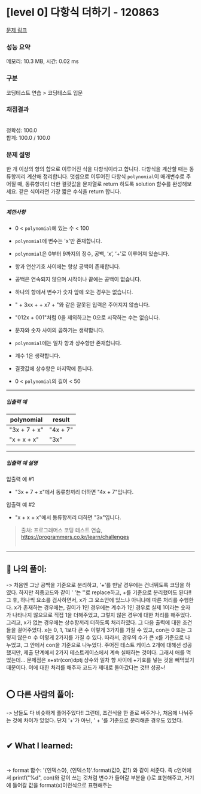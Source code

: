 # [level 0] 다항식 더하기 - 120863 

[문제 링크](https://school.programmers.co.kr/learn/courses/30/lessons/120863) 

### 성능 요약

메모리: 10.3 MB, 시간: 0.02 ms

### 구분

코딩테스트 연습 > 코딩테스트 입문

### 채점결과

<br/>정확성: 100.0<br/>합계: 100.0 / 100.0

### 문제 설명

<p>한 개 이상의 항의 합으로 이루어진 식을 다항식이라고 합니다. 다항식을 계산할 때는 동류항끼리 계산해 정리합니다. 덧셈으로 이루어진 다항식 <code>polynomial</code>이 매개변수로 주어질 때, 동류항끼리 더한 결괏값을 문자열로 return 하도록 solution 함수를 완성해보세요. 같은 식이라면 가장 짧은 수식을 return 합니다.</p>

<hr>

<h5>제한사항</h5>

<ul>
<li><p>0 &lt; <code>polynomial</code>에 있는 수 &lt; 100</p></li>
<li><p><code>polynomial</code>에 변수는 'x'만 존재합니다.</p></li>
<li><p><code>polynomial</code>은 0부터 9까지의 정수, 공백, ‘x’, ‘+'로 이루어져 있습니다.</p></li>
<li><p>항과 연산기호 사이에는 항상 공백이 존재합니다.</p></li>
<li><p>공백은 연속되지 않으며 시작이나 끝에는 공백이 없습니다.</p></li>
<li><p>하나의 항에서 변수가 숫자 앞에 오는 경우는 없습니다.</p></li>
<li><p>" + 3xx + + x7 + "와 같은 잘못된 입력은 주어지지 않습니다.</p></li>
<li><p>"012x + 001"처럼 0을 제외하고는 0으로 시작하는 수는 없습니다.</p></li>
<li><p>문자와 숫자 사이의 곱하기는 생략합니다.</p></li>
<li><p><code>polynomial</code>에는 일차 항과 상수항만 존재합니다.</p></li>
<li><p>계수 1은 생략합니다.</p></li>
<li><p>결괏값에 상수항은 마지막에 둡니다.</p></li>
<li><p>0 &lt; <code>polynomial</code>의 길이 &lt; 50</p></li>
</ul>

<hr>

<h5>입출력 예</h5>
<table class="table">
        <thead><tr>
<th>polynomial</th>
<th>result</th>
</tr>
</thead>
        <tbody><tr>
<td>"3x + 7 + x"</td>
<td>"4x + 7"</td>
</tr>
<tr>
<td>"x + x + x"</td>
<td>"3x"</td>
</tr>
</tbody>
      </table>
<hr>

<h5>입출력 예 설명</h5>

<p>입출력 예 #1</p>

<ul>
<li>"3x + 7 + x"에서 동류항끼리 더하면 "4x + 7"입니다.</li>
</ul>

<p>입출력 예 #2</p>

<ul>
<li>"x + x + x"에서 동류항끼리 더하면 "3x"입니다.</li>
</ul>


> 출처: 프로그래머스 코딩 테스트 연습, https://programmers.co.kr/learn/challenges <br><br>

<hr>

## 👑 나의 풀이: <br>
-> 처음엔 그냥 공백을 기준으로 분리하고, '+'를 만날 경우에는 건너뛰도록 코딩을 하였다. 하지만 최종코드와 같이 ' '는 ''로 replace하고, +를 기준으로 분리했어도 된다!! 그 후, 하나씩 요소를 검사하면서, x가 그 요소안에 있느냐 아니냐에 따른 처리를 수행한다. x가 존재하는 경우에는, 길이가 1인 경우에는 계수가 1인 경우로 실제 1이라는 숫자가 나타나지 않으므로 직접 1을 더해주었고, 그렇지 않은 경우에 대한 처리를 해주었다. 그리고, x가 없는 경우에는 상수항끼리 더하도록 처리하였다. 그 다음 출력에 대한 조건들을 걸어주었다. x는 0, 1, 1보다 큰 수 이렇게 3가지를 가질 수 있고, con는 0 또는 그렇지 않은ㅇ 수 이렇게 2가지를 가질 수 있다. 따라서, 경우의 수가 큰 x를 기준으로 나누었고, 그 안에서 con을 기준으로 나누었다. 주어진 테스트 케이스 2개에 대해선 성공했지만, 제출 단계에서 2가지 테스트케이스에서 계속 실패하는 것이다. 그래서 애를 먹었는데... 문제점은 x+str(con)dptj 상수와 일차 항 사이에 +기호를 넣는 것을 빼먹었기 때문이다. 이에 대한 처리를 해주자 코드가 제대로 돌아갔다는 것!!! 성공~! <br><br>

## ⭕ 다른 사람의 풀이: <br>
-> 남들도 다 비슷하게 풀어주었다!! 그런데, 조건식을 한 줄로 써주거나, 처음에 나눠주는 것에 차이가 있었다. 단지 '+'가 아닌, ' + '를 기준으로 분리해준 경우도 있었다. <br><br>

## ✔ What I learned: <br><br>
-> format 함수: '{인덱스0}, {인덱스1}'.format(값0, 값1) 와 같이 써준다. 즉 c언어에서 printf("%d", con)와 같이 쓰는 것처럼 변수가 들어갈 부분을 {}로 표현해주고, 거기에 들어갈 값을 format(x)이런식으로 표현해주는 
<br><br>
